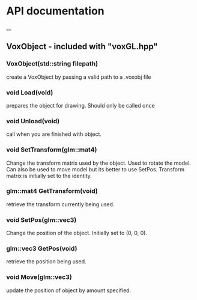 # API documentation

__

## VoxObject - included with "voxGL.hpp"

### VoxObject(std::string filepath)

create a VoxObject by passing a valid path to a .voxobj file

### void	Load(void)

prepares the object for drawing. Should only be called once

### void	Unload(void)

call when you are finished with object.

### void	SetTransform(glm::mat4)

Change the transform matrix used by the object. Used to rotate the model.
Can also be used to move model but its better to use SetPos. Transform matrix is initially
set to the identity.

### glm::mat4	GetTransform(void)

retrieve the transform currently being used.

### void	SetPos(glm::vec3)

Change the position of the object. Initially set to (0, 0, 0).

### glm::vec3	GetPos(void)

retrieve the position being used.

### void	Move(glm::vec3)

update the position of object by amount specified.